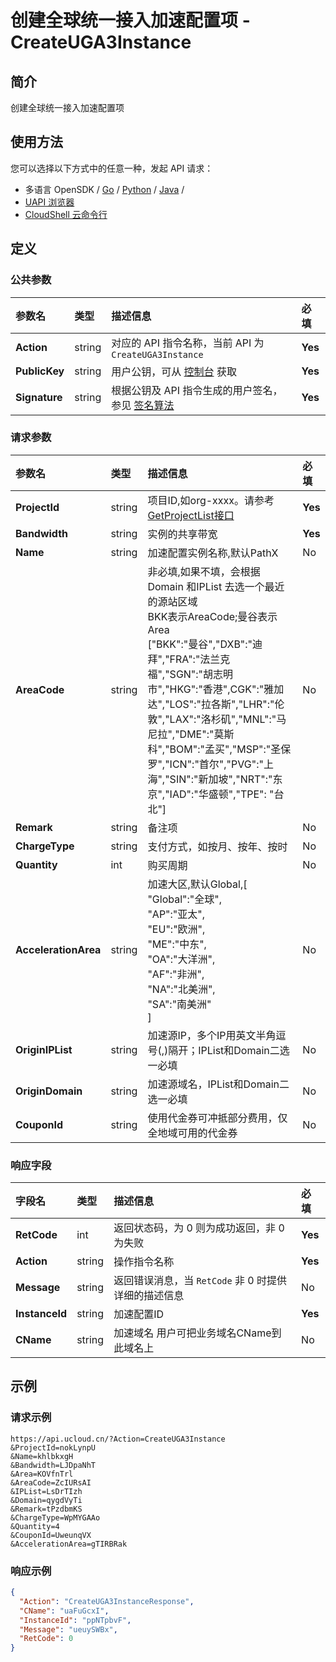 # 创建全球统一接入加速配置项 - CreateUGA3Instance

## 简介

创建全球统一接入加速配置项






## 使用方法

您可以选择以下方式中的任意一种，发起 API 请求：
- 多语言 OpenSDK / [Go](https://github.com/ucloud/ucloud-sdk-go) / [Python](https://github.com/ucloud/ucloud-sdk-python3) / [Java](https://github.com/ucloud/ucloud-sdk-java) /
- [UAPI 浏览器](https://console.ucloud.cn/uapi/detail?id=CreateUGA3Instance)
- [CloudShell 云命令行](https://shell.ucloud.cn/)


## 定义

### 公共参数

| 参数名 | 类型 | 描述信息 | 必填 |
|:---|:---|:---|:---|
| **Action**     | string  | 对应的 API 指令名称，当前 API 为 `CreateUGA3Instance`                        | **Yes** |
| **PublicKey**  | string  | 用户公钥，可从 [控制台](https://console.ucloud.cn/uapi/apikey) 获取                                             | **Yes** |
| **Signature**  | string  | 根据公钥及 API 指令生成的用户签名，参见 [签名算法](api/summary/signature.md)  | **Yes** |

### 请求参数

| 参数名 | 类型 | 描述信息 | 必填 |
|:---|:---|:---|:---|
| **ProjectId** | string | 项目ID,如org-xxxx。请参考[GetProjectList接口](https://docs.ucloud.cn/api/summary/get_project_list) |**Yes**|
| **Bandwidth** | string | 实例的共享带宽 |**Yes**|
| **Name** | string | 加速配置实例名称,默认PathX |No|
| **AreaCode** | string | 非必填,如果不填，会根据Domain 和IPList 去选一个最近的源站区域<br />BKK表示AreaCode;曼谷表示Area<br />["BKK":"曼谷","DXB":"迪拜","FRA":"法兰克福","SGN":"胡志明市","HKG":"香港",CGK":"雅加达","LOS":"拉各斯","LHR":"伦敦","LAX":"洛杉矶","MNL":"马尼拉","DME":"莫斯科","BOM":"孟买","MSP":"圣保罗","ICN":"首尔","PVG":"上海","SIN":"新加坡","NRT":"东京","IAD":"华盛顿","TPE": "台北"] |No|
| **Remark** | string | 备注项 |No|
| **ChargeType** | string | 支付方式，如按月、按年、按时 |No|
| **Quantity** | int | 购买周期 |No|
| **AccelerationArea** | string | 加速大区,默认Global,[<br />    "Global":"全球",<br />    "AP":"亚太",<br />    "EU":"欧洲",<br />    "ME":"中东",<br />    "OA":"大洋洲",<br />    "AF":"非洲",<br />    "NA":"北美洲",<br />    "SA":"南美洲"<br />] |No|
| **OriginIPList** | string | 加速源IP，多个IP用英文半角逗号(,)隔开；IPList和Domain二选一必填 |No|
| **OriginDomain** | string | 加速源域名，IPList和Domain二选一必填 |No|
| **CouponId** | string | 使用代金券可冲抵部分费用，仅全地域可用的代金券 |No|

### 响应字段

| 字段名 | 类型 | 描述信息 | 必填 |
|:---|:---|:---|:---|
| **RetCode** | int | 返回状态码，为 0 则为成功返回，非 0 为失败 |**Yes**|
| **Action** | string | 操作指令名称 |**Yes**|
| **Message** | string | 返回错误消息，当 `RetCode` 非 0 时提供详细的描述信息 |No|
| **InstanceId** | string | 加速配置ID |**Yes**|
| **CName** | string | 加速域名 用户可把业务域名CName到此域名上 |No|




## 示例

### 请求示例
    
```
https://api.ucloud.cn/?Action=CreateUGA3Instance
&ProjectId=nokLynpU
&Name=khlbkxgH
&Bandwidth=LJDpaNhT
&Area=KOVfnTrl
&AreaCode=ZcIURsAI
&IPList=LsDrTIzh
&Domain=qygdVyTi
&Remark=tPzdbmKS
&ChargeType=WpMYGAAo
&Quantity=4
&CouponId=UweunqVX
&AccelerationArea=gTIRBRak
```

### 响应示例
    
```json
{
  "Action": "CreateUGA3InstanceResponse",
  "CName": "uaFuGcxI",
  "InstanceId": "ppNTpbvF",
  "Message": "ueuySWBx",
  "RetCode": 0
}
```





